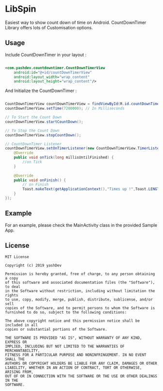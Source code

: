 # LibSpin
Easiest way to show count down of time on Android. CountDownTimer Library offers lots of Customisation options.

## Usage
Include CountDownTimer in your layout :

```xml

<com.yashdev.countdowntimer.CountDownTimerView
    android:id="@+id/countDownTimerView"
    android:layout_width="wrap_content"
    android:layout_height="wrap_content"/>

```

And Initialize the CountDownTimer :

```java

CountDownTimerView countDownTimerView = findViewById(R.id.countDownTimerView);
countDownTimerView.setTime(7200000); // In Milliseconds

// To Start the Count Down
countDownTimerView.startCountDown();

// To Stop the Count Down
countDownTimerView.stopCountDown();

// CountDownTimer Listener
countDownTimerView.setOnTimerListener(new CountDownTimerView.TimerListener() {
    @Override
    public void onTick(long millisUntilFinished) {
        //on Tick
    }
                                                                              
    @Override
    public void onFinish() {
        // on Finish
        Toast.makeText(getApplicationContext(),"Times up !",Toast.LENGTH_LONG).show();
    }
});

```

## Example

For an example, please check the MainActivity class in the provided Sample App.

## License
```
MIT License

Copyright (c) 2019 yashDev

Permission is hereby granted, free of charge, to any person obtaining a copy
of this software and associated documentation files (the "Software"), to deal
in the Software without restriction, including without limitation the rights
to use, copy, modify, merge, publish, distribute, sublicense, and/or sell
copies of the Software, and to permit persons to whom the Software is
furnished to do so, subject to the following conditions:

The above copyright notice and this permission notice shall be included in all
copies or substantial portions of the Software.

THE SOFTWARE IS PROVIDED "AS IS", WITHOUT WARRANTY OF ANY KIND, EXPRESS OR
IMPLIED, INCLUDING BUT NOT LIMITED TO THE WARRANTIES OF MERCHANTABILITY,
FITNESS FOR A PARTICULAR PURPOSE AND NONINFRINGEMENT. IN NO EVENT SHALL THE
AUTHORS OR COPYRIGHT HOLDERS BE LIABLE FOR ANY CLAIM, DAMAGES OR OTHER
LIABILITY, WHETHER IN AN ACTION OF CONTRACT, TORT OR OTHERWISE, ARISING FROM,
OUT OF OR IN CONNECTION WITH THE SOFTWARE OR THE USE OR OTHER DEALINGS IN THE
SOFTWARE.
```
